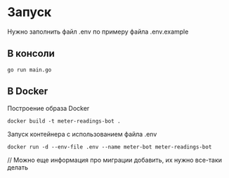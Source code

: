 # Запуск 
Нужно заполнить файл .env по примеру файла .env.example
## В консоли
```shell
go run main.go
```
## В Docker
Построение образа Docker
```shell
docker build -t meter-readings-bot .
```
Запуск контейнера с использованием файла .env
```shell
docker run -d --env-file .env --name meter-bot meter-readings-bot
```

// Можно еще информация про миграции добавить, их нужно все-таки делать